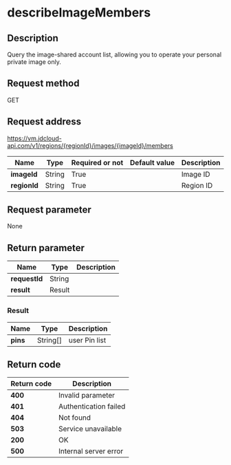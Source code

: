 # describeImageMembers


## Description
Query the image-shared account list,  allowing you to operate your personal private image only.


## Request method
GET

## Request address
https://vm.jdcloud-api.com/v1/regions/{regionId}/images/{imageId}/members

|Name|Type|Required or not|Default value|Description|
|---|---|---|---|---|
|**imageId**|String|True||Image ID|
|**regionId**|String|True||Region ID|

## Request parameter
None


## Return parameter
|Name|Type|Description|
|---|---|---|
|**requestId**|String||
|**result**|Result||


### Result
|Name|Type|Description|
|---|---|---|
|**pins**|String[]|user Pin list|

## Return code
|Return code|Description|
|---|---|
|**400**|Invalid parameter|
|**401**|Authentication failed|
|**404**|Not found  |
|**503**|Service unavailable|
|**200**|OK|
|**500**|Internal server error|
